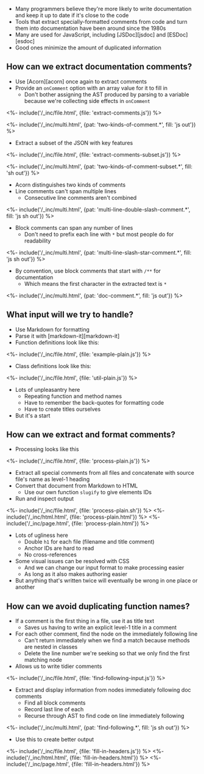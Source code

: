 ---
---

-   Many programmers believe they're more likely to write documentation and keep it up to date
    if it's close to the code
-   Tools that extract specially-formatted comments from code and turn them into documentation
    have been around since the 1980s
-   Many are used for JavaScript, including [JSDoc][jsdoc] and [ESDoc][esdoc]
-   Good ones minimize the amount of duplicated information

## How can we extract documentation comments?

-   Use [Acorn][acorn] once again to extract comments
-   Provide an `onComment` option with an array value for it to fill in
    -   Don't bother assigning the AST produced by parsing to a variable because we're collecting side effects in `onComment`

<%- include('/_inc/file.html', {file: 'extract-comments.js'}) %>

<%- include('/_inc/multi.html', {pat: 'two-kinds-of-comment.*', fill: 'js out'}) %>

-   Extract a subset of the JSON with key features

<%- include('/_inc/file.html', {file: 'extract-comments-subset.js'}) %>

<%- include('/_inc/multi.html', {pat: 'two-kinds-of-comment-subset.*', fill: 'sh out'}) %>

-   Acorn distinguishes two kinds of comments
-   <g key="line_comment">Line comments</g> can't span multiple lines
    -   Consecutive line comments aren't combined

<%- include('/_inc/multi.html', {pat: 'multi-line-double-slash-comment.*', fill: 'js sh out'}) %>

-   <g key="block_comment">Block comments</g> can span any number of lines
    -   Don't need to prefix each line with `*` but most people do for readability

<%- include('/_inc/multi.html', {pat: 'multi-line-slash-star-comment.*', fill: 'js sh out'}) %>

-   By convention, use block comments that start with `/**` for documentation
    -   Which means the first character in the extracted text is `*`

<%- include('/_inc/multi.html', {pat: 'doc-comment.*', fill: 'js out'}) %>

## What input will we try to handle?

-   Use <g key="markdown">Markdown</g> for formatting
-   Parse it with [markdown-it][markdown-it]
-   Function definitions look like this:

<%- include('/_inc/file.html', {file: 'example-plain.js'}) %>

-   Class definitions look like this:

<%- include('/_inc/file.html', {file: 'util-plain.js'}) %>

-   Lots of unpleasantry here
    -   Repeating function and method names
    -   Have to remember the back-quotes for formatting code
    -   Have to create titles ourselves
-   But it's a start

## How can we extract and format comments?

-   Processing looks like this

<%- include('/_inc/file.html', {file: 'process-plain.js'}) %>

-   Extract all special comments from all files and concatenate
    with source file's name as level-1 heading
-   Convert that document from Markdown to HTML
    -   Use our own function `slugify` to give elements IDs
-   Run and inspect output

<%- include('/_inc/file.html', {file: 'process-plain.sh'}) %>
<%- include('/_inc/html.html', {file: 'process-plain.html'}) %>
<%- include('/_inc/page.html', {file: 'process-plain.html'}) %>

-   Lots of ugliness here
    -   Double `h1` for each file (filename and title comment)
    -   Anchor IDs are hard to read
    -   No cross-references
-   Some visual issues can be resolved with CSS
    -   And we can change our input format to make processing easier
    -   As long as it also makes authoring easier
-   But anything that's written twice will eventually be wrong in one place or another

## How can we avoid duplicating function names?

-   If a comment is the first thing in a file, use it as title text
    -   Saves us having to write an explicit level-1 title in a comment
-   For each other comment, find the node on the immediately following line
    -   Can't return immediately when we find a match because methods are nested in classes
    -   Delete the line number we're seeking so that we only find the first matching node
-   Allows us to write tidier comments

<%- include('/_inc/file.html', {file: 'find-following-input.js'}) %>

-   Extract and display information from nodes immediately following doc comments
    -   Find all block comments
    -   Record last line of each
    -   Recurse through AST to find code on line immediately following

<%- include('/_inc/multi.html', {pat: 'find-following.*', fill: 'js sh out'}) %>

-   Use this to create better output

<%- include('/_inc/file.html', {file: 'fill-in-headers.js'}) %>
<%- include('/_inc/html.html', {file: 'fill-in-headers.html'}) %>
<%- include('/_inc/page.html', {file: 'fill-in-headers.html'}) %>
